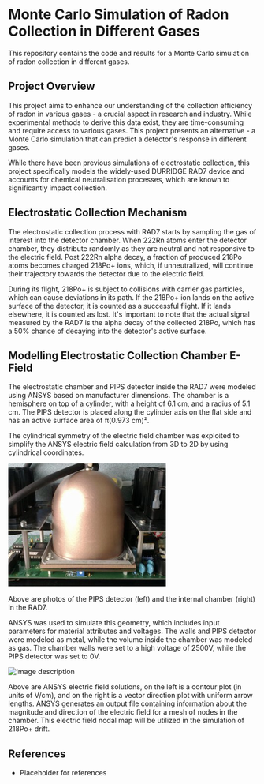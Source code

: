 # Monte Carlo Simulation of Radon Collection in Different Gases

This repository contains the code and results for a Monte Carlo simulation of radon collection in different gases.

## Project Overview

This project aims to enhance our understanding of the collection efficiency of radon in various gases - a crucial aspect in research and industry. While experimental methods to derive this data exist, they are time-consuming and require access to various gases. This project presents an alternative - a Monte Carlo simulation that can predict a detector's response in different gases.

While there have been previous simulations of electrostatic collection, this project specifically models the widely-used DURRIDGE RAD7 device and accounts for chemical neutralisation processes, which are known to significantly impact collection.

## Electrostatic Collection Mechanism

The electrostatic collection process with RAD7 starts by sampling the gas of interest into the detector chamber. When 222Rn atoms enter the detector chamber, they distribute randomly as they are neutral and not responsive to the electric field. Post 222Rn alpha decay, a fraction of produced 218Po atoms becomes charged 218Po+ ions, which, if unneutralized, will continue their trajectory towards the detector due to the electric field. 

During its flight, 218Po+ is subject to collisions with carrier gas particles, which can cause deviations in its path. If the 218Po+ ion lands on the active surface of the detector, it is counted as a successful flight. If it lands elsewhere, it is counted as lost. It's important to note that the actual signal measured by the RAD7 is the alpha decay of the collected 218Po, which has a 50% chance of decaying into the detector's active surface.


## Modelling Electrostatic Collection Chamber E-Field

The electrostatic chamber and PIPS detector inside the RAD7 were modeled using ANSYS based on manufacturer dimensions. The chamber is a hemisphere on top of a cylinder, with a height of 6.1 cm, and a radius of 5.1 cm. The PIPS detector is placed along the cylinder axis on the flat side and has an active surface area of π(0.973 cm)².

The cylindrical symmetry of the electric field chamber was exploited to simplify the ANSYS electric field calculation from 3D to 2D by using cylindrical coordinates.

![Image description](images/RAD7Chamber.jpg)

Above are photos of the PIPS detector (left) and the internal chamber (right) in the RAD7.

ANSYS was used to simulate this geometry, which includes input parameters for material attributes and voltages. The walls and PIPS detector were modeled as metal, while the volume inside the chamber was modeled as gas. The chamber walls were set to a high voltage of 2500V, while the PIPS detector was set to 0V.

![Image description](path-to-image)

Above are ANSYS electric field solutions, on the left is a contour plot (in units of V/cm), and on the right is a vector direction plot with uniform arrow lengths. ANSYS generates an output file containing information about the magnitude and direction of the electric field for a mesh of nodes in the chamber. This electric field nodal map will be utilized in the simulation of 218Po+ drift.



## References

- Placeholder for references





